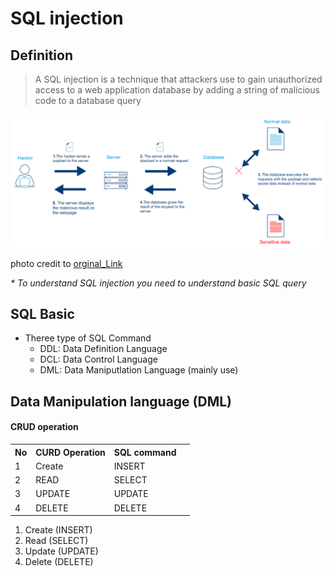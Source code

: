 # SQL injection

## Definition

>A SQL injection is a technique that attackers use to gain unauthorized access to a web application database by adding a string of malicious code to a database query



![Web Archi](../photo/sqli.png)

photo credit to [orginal_Link](https://www.cloudprotector.com/sql-injection/)

<i> * To understand SQL injection you need to understand basic SQL query </i>

## SQL Basic

* Theree type of SQL Command
	- DDL: Data Definition Language
	- DCL: Data Control Language
	- DML: Data Maniputlation Language (mainly use)
	
## Data Manipulation language (DML)

#### CRUD operation

<table>
	<tr>
		<th> No </th>
		<th> CURD Operation </th>
		<th> SQL command </th>
	</tr>
	<tr>
		<td> 1 </td>
		<td>Create</td>
		<td>INSERT<td>
	</tr>
	<tr>
		<td> 2 </td>
		<td>READ</td>
		<td>SELECT<td>
	</tr>
	<tr>
		<td> 3 </td>
		<td>UPDATE</td>
		<td>UPDATE<td>
	</tr>
	<tr>
		<td> 4 </td>
		<td>DELETE</td>
		<td>DELETE<td>
	</tr>



</table>

1. Create (INSERT)
2. Read (SELECT)
3. Update (UPDATE)
4. Delete (DELETE)

